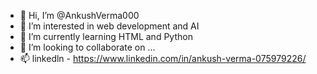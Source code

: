 - 👋 Hi, I’m @AnkushVerma000
- 👀 I’m interested in web development and AI
- 🌱 I’m currently learning HTML and Python
- 💞️ I’m looking to collaborate on ...
- 📫 linkedln - https://www.linkedin.com/in/ankush-verma-075979226/

<!---
AnkushVerma000/AnkushVerma000 is a ✨ special ✨ repository because its `README.md` (this file) appears on your GitHub profile.
You can click the Preview link to take a look at your changes.
--->
